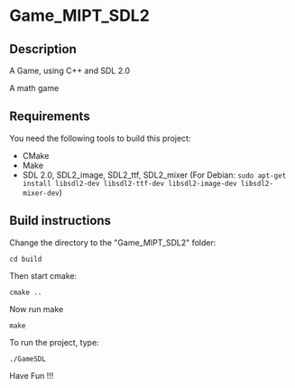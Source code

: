 # Game_MIPT_SDL2
## Description

A Game, using C++ and SDL 2.0

A math game

## Requirements

You need the following tools to build this project:
* CMake
* Make 
* SDL 2.0, SDL2_image, SDL2_ttf, SDL2_mixer (For Debian: `sudo apt-get install libsdl2-dev libsdl2-ttf-dev libsdl2-image-dev libsdl2-mixer-dev`)

## Build instructions

Change the directory to the "Game_MIPT_SDL2" folder:
```
cd build
```
Then start cmake:
```
cmake ..
```
Now run make
```
make
```
To run the project, type:
```
./GameSDL
```
Have Fun !!!
